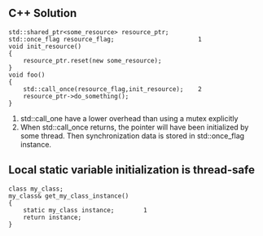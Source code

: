## C++ Solution
```
std::shared_ptr<some_resource> resource_ptr;
std::once_flag resource_flag;                       1
void init_resource()
{
    resource_ptr.reset(new some_resource);
}
void foo()
{
    std::call_once(resource_flag,init_resource);    2
    resource_ptr->do_something();
}
```
1. std::call_one have a lower overhead than using a mutex explicitly
2. When std::call_once returns, the pointer will have been initialized by some thread. Then synchronization data is stored in std::once_flag instance.

## Local static variable initialization is thread-safe
```
class my_class;
my_class& get_my_class_instance()
{
    static my_class instance;        1
    return instance;
}
```
